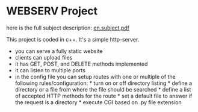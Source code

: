 # WEBSERV Project

here is the full subject description: [en.subject.pdf](https://github.com/yannCardona/webserv/blob/d86a6c6284fc223ff8c0fed014e0cb8c7fec7fc4/en.subject.pdf)

This project is coded in c++. It's a simple http-server.

* you can serve a fully static website
* clients can upload files
* it has GET, POST, and DELETE methods implemented
* it can listen to multiple ports
* in the config file you can setup routes with one or multiple of the following rules/configuration:
        * turn on or off directory listing
        * define a directory or a file from where the file should be searched
        * define a list of accepted HTTP methods for the route
        * set a default file to answer if the request is a directory
        * execute CGI based on .py file extension
  

